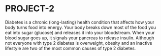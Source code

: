 # PROJECT-2
Diabetes is a chronic (long-lasting) health condition that affects how your body turns food into energy. Your body breaks down most of the food you eat into sugar (glucose) and releases it into your bloodstream. When your blood sugar goes up, it signals your pancreas to release insulin.
Although not everyone with type 2 diabetes is overweight, obesity and an inactive lifestyle are two of the most common causes of type 2 diabetes.
